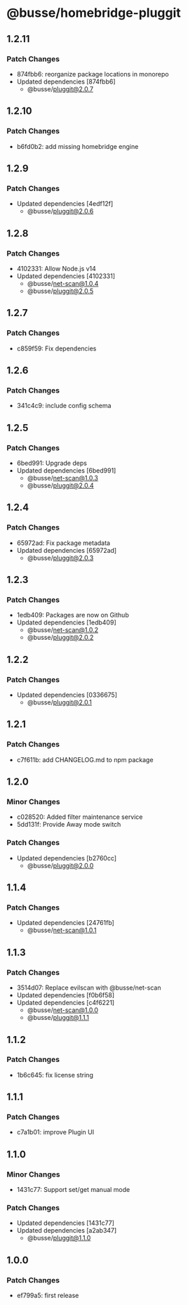 # @busse/homebridge-pluggit

## 1.2.11

### Patch Changes

- 874fbb6: reorganize package locations in monorepo
- Updated dependencies [874fbb6]
  - @busse/pluggit@2.0.7

## 1.2.10

### Patch Changes

- b6fd0b2: add missing homebridge engine

## 1.2.9

### Patch Changes

- Updated dependencies [4edf12f]
  - @busse/pluggit@2.0.6

## 1.2.8

### Patch Changes

- 4102331: Allow Node.js v14
- Updated dependencies [4102331]
  - @busse/net-scan@1.0.4
  - @busse/pluggit@2.0.5

## 1.2.7

### Patch Changes

- c859f59: Fix dependencies

## 1.2.6

### Patch Changes

- 341c4c9: include config schema

## 1.2.5

### Patch Changes

- 6bed991: Upgrade deps
- Updated dependencies [6bed991]
  - @busse/net-scan@1.0.3
  - @busse/pluggit@2.0.4

## 1.2.4

### Patch Changes

- 65972ad: Fix package metadata
- Updated dependencies [65972ad]
  - @busse/pluggit@2.0.3

## 1.2.3

### Patch Changes

- 1edb409: Packages are now on Github
- Updated dependencies [1edb409]
  - @busse/net-scan@1.0.2
  - @busse/pluggit@2.0.2

## 1.2.2

### Patch Changes

- Updated dependencies [0336675]
  - @busse/pluggit@2.0.1

## 1.2.1

### Patch Changes

- c7f611b: add CHANGELOG.md to npm package

## 1.2.0

### Minor Changes

- c028520: Added filter maintenance service
- 5dd131f: Provide Away mode switch

### Patch Changes

- Updated dependencies [b2760cc]
  - @busse/pluggit@2.0.0

## 1.1.4

### Patch Changes

- Updated dependencies [24761fb]
  - @busse/net-scan@1.0.1

## 1.1.3

### Patch Changes

- 3514d07: Replace evilscan with @busse/net-scan
- Updated dependencies [f0b6f58]
- Updated dependencies [c4f6221]
  - @busse/net-scan@1.0.0
  - @busse/pluggit@1.1.1

## 1.1.2

### Patch Changes

- 1b6c645: fix license string

## 1.1.1

### Patch Changes

- c7a1b01: improve Plugin UI

## 1.1.0

### Minor Changes

- 1431c77: Support set/get manual mode

### Patch Changes

- Updated dependencies [1431c77]
- Updated dependencies [a2ab347]
  - @busse/pluggit@1.1.0

## 1.0.0

### Patch Changes

- ef799a5: first release
